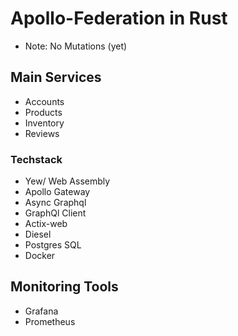 # Apollo-Federation in Rust
- Note: No Mutations (yet)
## Main Services
- Accounts
- Products
- Inventory 
- Reviews 
### Techstack 
- Yew/ Web Assembly 
- Apollo Gateway
- Async Graphql 
- GraphQl Client
- Actix-web
- Diesel 
- Postgres SQL 
- Docker
## Monitoring Tools 
- Grafana 
- Prometheus 



